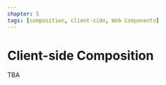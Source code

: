 ```yaml
---
chapter: 5
tags: [composition, client-side, Web Components]
---
```


# Client-side Composition

TBA
